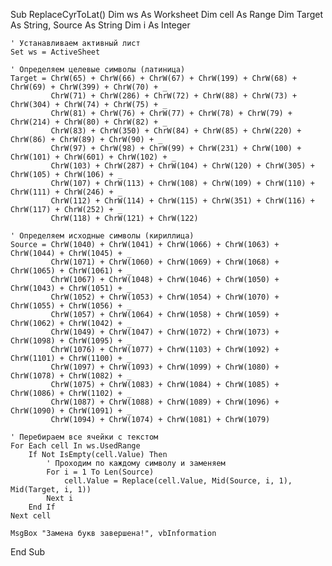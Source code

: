 Sub ReplaceCyrToLat()
    Dim ws As Worksheet
    Dim cell As Range
    Dim Target As String, Source As String
    Dim i As Integer
    
    ' Устанавливаем активный лист
    Set ws = ActiveSheet
    
    ' Определяем целевые символы (латиница)
    Target = ChrW(65) + ChrW(66) + ChrW(67) + ChrW(199) + ChrW(68) + ChrW(69) + ChrW(399) + ChrW(70) + _
             ChrW(71) + ChrW(286) + ChrW(72) + ChrW(88) + ChrW(73) + ChrW(304) + ChrW(74) + ChrW(75) + _
             ChrW(81) + ChrW(76) + ChrW(77) + ChrW(78) + ChrW(79) + ChrW(214) + ChrW(80) + ChrW(82) + _
             ChrW(83) + ChrW(350) + ChrW(84) + ChrW(85) + ChrW(220) + ChrW(86) + ChrW(89) + ChrW(90) + _
             ChrW(97) + ChrW(98) + ChrW(99) + ChrW(231) + ChrW(100) + ChrW(101) + ChrW(601) + ChrW(102) + _
             ChrW(103) + ChrW(287) + ChrW(104) + ChrW(120) + ChrW(305) + ChrW(105) + ChrW(106) + _
             ChrW(107) + ChrW(113) + ChrW(108) + ChrW(109) + ChrW(110) + ChrW(111) + ChrW(246) + _
             ChrW(112) + ChrW(114) + ChrW(115) + ChrW(351) + ChrW(116) + ChrW(117) + ChrW(252) + _
             ChrW(118) + ChrW(121) + ChrW(122)
             
    ' Определяем исходные символы (кириллица)
    Source = ChrW(1040) + ChrW(1041) + ChrW(1066) + ChrW(1063) + ChrW(1044) + ChrW(1045) + _
             ChrW(1071) + ChrW(1060) + ChrW(1069) + ChrW(1068) + ChrW(1065) + ChrW(1061) + _
             ChrW(1067) + ChrW(1048) + ChrW(1046) + ChrW(1050) + ChrW(1043) + ChrW(1051) + _
             ChrW(1052) + ChrW(1053) + ChrW(1054) + ChrW(1070) + ChrW(1055) + ChrW(1056) + _
             ChrW(1057) + ChrW(1064) + ChrW(1058) + ChrW(1059) + ChrW(1062) + ChrW(1042) + _
             ChrW(1049) + ChrW(1047) + ChrW(1072) + ChrW(1073) + ChrW(1098) + ChrW(1095) + _
             ChrW(1076) + ChrW(1077) + ChrW(1103) + ChrW(1092) + ChrW(1101) + ChrW(1100) + _
             ChrW(1097) + ChrW(1093) + ChrW(1099) + ChrW(1080) + ChrW(1078) + ChrW(1082) + _
             ChrW(1075) + ChrW(1083) + ChrW(1084) + ChrW(1085) + ChrW(1086) + ChrW(1102) + _
             ChrW(1087) + ChrW(1088) + ChrW(1089) + ChrW(1096) + ChrW(1090) + ChrW(1091) + _
             ChrW(1094) + ChrW(1074) + ChrW(1081) + ChrW(1079)

    ' Перебираем все ячейки с текстом
    For Each cell In ws.UsedRange
        If Not IsEmpty(cell.Value) Then
            ' Проходим по каждому символу и заменяем
            For i = 1 To Len(Source)
                cell.Value = Replace(cell.Value, Mid(Source, i, 1), Mid(Target, i, 1))
            Next i
        End If
    Next cell
    
    MsgBox "Замена букв завершена!", vbInformation
End Sub
